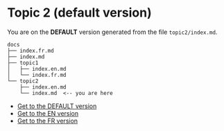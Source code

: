 # Topic 2 (default version)

You are on the **DEFAULT** version generated from the file `topic2/index.md`.

```
docs
├── index.fr.md
├── index.md
├── topic1
│   ├── index.en.md
│   └── index.fr.md
└── topic2
    ├── index.en.md
    └── index.md  <-- you are here
```

- [Get to the DEFAULT version](/)
- [Get to the EN version](/en)
- [Get to the FR version](/fr)
